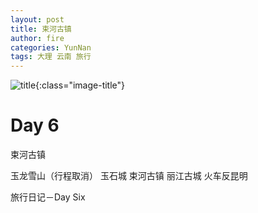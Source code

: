 ```yaml
---
layout: post
title: 束河古镇
author: fire
categories: YunNan 
tags: 大理 云南 旅行
---
```


![title](https://image.sideproject.cn/titlex/title_012.jpg){:class="image-title"}

Day 6
===

束河古镇

玉龙雪山（行程取消）
玉石城
束河古镇
丽江古城
火车反昆明

 旅行日记－Day Six 